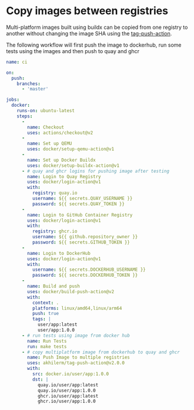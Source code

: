 # Copy images between registries

Multi-platform images built using buildx can be copied from one registry to another without
changing the image SHA using the [tag-push-action](https://github.com/akhilerm/tag-push-action).

The following workflow will first push the image to dockerhub, run some tests using the images
and then push to quay and ghcr

```yaml
name: ci

on:
  push:
    branches:
      - 'master'

jobs:
  docker:
    runs-on: ubuntu-latest
    steps:
      - 
        name: Checkout
        uses: actions/checkout@v2
      -
        name: Set up QEMU
        uses: docker/setup-qemu-action@v1
      -
        name: Set up Docker Buildx
        uses: docker/setup-buildx-action@v1
      - # quay and ghcr logins for pushing image after testing
        name: Login to Quay Registry
        uses: docker/login-action@v1 
        with:
          registry: quay.io
          username: ${{ secrets.QUAY_USERNAME }}
          password: ${{ secrets.QUAY_TOKEN }}
      -
        name: Login to GitHub Container Registry
        uses: docker/login-action@v1
        with:
          registry: ghcr.io
          username: ${{ github.repository_owner }}
          password: ${{ secrets.GITHUB_TOKEN }}
      -
        name: Login to DockerHub
        uses: docker/login-action@v1 
        with:
          username: ${{ secrets.DOCKERHUB_USERNAME }}
          password: ${{ secrets.DOCKERHUB_TOKEN }}
      -
        name: Build and push
        uses: docker/build-push-action@v2
        with:
          context: .
          platforms: linux/amd64,linux/arm64
          push: true
          tags: |
            user/app:latest
            user/app:1.0.0
      - # run tests using image from docker hub
        name: Run Tests
        run: make tests
      - # copy multiplatform image from dockerhub to quay and ghcr
        name: Push Image to multiple registries
        uses: akhilerm/tag-push-action@v2.0.0
        with:
          src: docker.io/user/app:1.0.0
          dst: |
            quay.io/user/app:latest
            quay.io/user/app:1.0.0
            ghcr.io/user/app:latest
            ghcr.io/user/app:1.0.0
```
